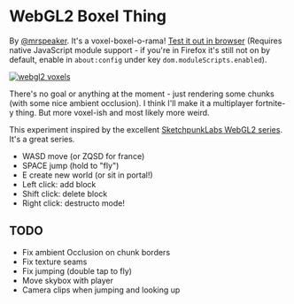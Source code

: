 # WebGL2 Boxel Thing

By [@mrspeaker](https://www.twitter.com/mrspeaker). It's a voxel-boxel-o-rama! [Test it out in browser](https://mrspeaker.github.io/webgl2-voxels) (Requires native JavaScript module support - if you're in Firefox it's still not on by default, enable in `about:config` under key `dom.moduleScripts.enabled`).

[![webgl2 voxels](https://user-images.githubusercontent.com/129330/37849134-edc55686-2eac-11e8-88e4-317d98fc3b9c.png)](https://mrspeaker.github.io/webgl2-voxels)

There's no goal or anything at the moment - just rendering some chunks (with some nice ambient occlusion). I think I'll make it a multiplayer fortnite-y thing. But more voxel-ish and most likely more weird.

This experiment inspired by the excellent [SketchpunkLabs WebGL2 series](https://www.youtube.com/channel/UCSnyjB_8iVxi2ZAfn_1L6tA). It's a great series.

* WASD move (or ZQSD for france)
* SPACE jump (hold to "fly")
* E create new world (or sit in portal!)
* Left click: add block
* Shift click: delete block
* Right click: destructo mode!

## TODO

* Fix ambient Occlusion on chunk borders
* Fix texture seams
* Fix jumping (double tap to fly)
* Move skybox with player
* Camera clips when jumping and looking up
